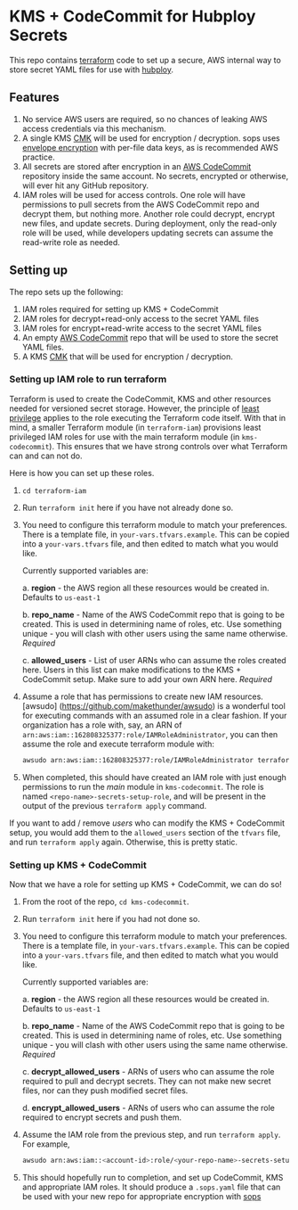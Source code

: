 # KMS + CodeCommit for Hubploy Secrets

This repo contains [terraform](https://terraform.io/) code to
set up a secure, AWS internal way to store secret YAML files
for use with [hubploy](https://github.com/yuvipanda/hubploy).

## Features

1. No service AWS users are required, so no chances of leaking AWS
   access credentials via this mechanism.
2. A single KMS [CMK](https://docs.aws.amazon.com/kms/latest/developerguide/concepts.html#master_keys)
   will be used for encryption / decryption. sops uses [envelope
   encryption](https://docs.aws.amazon.com/kms/latest/developerguide/concepts.html#enveloping)
   with per-file data keys, as is recommended AWS practice.
3. All secrets are stored after encryption in an [AWS CodeCommit](https://aws.amazon.com/codecommit)
   repository inside the same account. No secrets, encrypted or otherwise,
   will ever hit any GitHub repository.
4. IAM roles will be used for access controls. One role will have permissions to
   pull secrets from the AWS CodeCommit repo and decrypt them, but nothing
   more. Another role could decrypt, encrypt new files, and update secrets.
   During deployment, only the read-only role will be used, while developers
   updating secrets can assume the read-write role as needed.

## Setting up

The repo sets up the following:

1. IAM roles required for setting up KMS + CodeCommit
2. IAM roles for decrypt+read-only access to the secret YAML files
3. IAM roles for encrypt+read-write access to the secret YAML files
4. An empty [AWS CodeCommit](https://aws.amazon.com/codecommit/) repo
   that will be used to store the secret YAML files.
5. A KMS [CMK](https://docs.aws.amazon.com/kms/latest/developerguide/concepts.html#master_keys)
   that will be used for encryption / decryption.

### Setting up IAM role to run terraform

Terraform is used to create the CodeCommit, KMS and other resources
needed for versioned secret storage. However, the principle of
[least privilege](https://docs.aws.amazon.com/IAM/latest/UserGuide/best-practices.html#grant-least-privilege)
applies to the role executing the Terraform code itself. With that in mind,
a smaller Terraform module (in `terraform-iam`) provisions
least privileged IAM roles for use with the main terraform module
(in `kms-codecommit`). This ensures that we have strong controls
over what Terraform can and can not do.

Here is how you can set up these roles.

1. `cd terraform-iam`
2. Run `terraform init` here if you have not already done so.
3. You need to configure this terraform module to match your preferences.
   There is a template file, in `your-vars.tfvars.example`. This can be copied
   into a `your-vars.tfvars` file, and then edited to match what you would
   like.

   Currently supported variables are:

   a. **region** - the AWS region all these resources would be created in.
      Defaults to `us-east-1`

   b. **repo_name** - Name of the AWS CodeCommit repo that is going to be
      created. This is used in determining name of roles, etc. Use something
      unique - you will clash with other users using the same name otherwise.
      *Required*

   c. **allowed_users** - List of user ARNs who can assume the roles created
      here. Users in this list can make modifications to the KMS + CodeCommit
      setup. Make sure to add your own ARN here. *Required*

4. Assume a role that has permissions to create new IAM resources. [awsudo]
   (https://github.com/makethunder/awsudo) is a wonderful tool for executing
   commands with an assumed role in a clear fashion. If your organization
   has a role with, say, an ARN of `arn:aws:iam::162808325377:role/IAMRoleAdministrator`,
   you can then assume the role and execute terraform module with:

   ```bash
   awsudo arn:aws:iam::162808325377:role/IAMRoleAdministrator terraform apply -var-file=your-vars.tfvars
   ```

5. When completed, this should have created an IAM role with just enough
   permissions to run the *main* module in `kms-codecommit`. The role is named
   `<repo-name>-secrets-setup-role`, and will be present in the output of the
   previous `terraform apply` command.


If you want to add / remove *users* who can modify the KMS + CodeCommit setup,
you would add them to the `allowed_users` section of the `tfvars` file, and run
`terraform apply` again. Otherwise, this is pretty static.

### Setting up KMS + CodeCommit

Now that we have a role for setting up KMS + CodeCommit, we can do so!

1. From the root of the repo, `cd kms-codecommit`.
2. Run `terraform init` here if you had not done so.
3. You need to configure this terraform module to match your preferences.
   There is a template file, in `your-vars.tfvars.example`. This can be copied
   into a `your-vars.tfvars` file, and then edited to match what you would
   like.

   Currently supported variables are:

   a. **region** - the AWS region all these resources would be created in.
      Defaults to `us-east-1`

   b. **repo_name** - Name of the AWS CodeCommit repo that is going to be
      created. This is used in determining name of roles, etc. Use something
      unique - you will clash with other users using the same name otherwise.
      *Required*

   c. **decrypt_allowed_users** - ARNs of users who can assume the role required
      to pull and decrypt secrets. They can not make new secret files, nor can they
      push modified secret files.

   d. **encrypt_allowed_users** - ARNs of users who can assume the role required
      to encrypt secrets and push them.

4. Assume the IAM role from the previous step, and run `terraform apply`.
   For example,

   ```bash
   awsudo arn:aws:iam::<account-id>:role/<your-repo-name>-secrets-setup-role terraform apply -var-file=your-vars.tfvars
   ```
5. This should hopefully run to completion, and set up CodeCommit, KMS and appropriate IAM roles.
   It should produce a `.sops.yaml` file that can be used with your new repo for appropriate
   encryption with [sops](https://github.com/mozilla/sops)